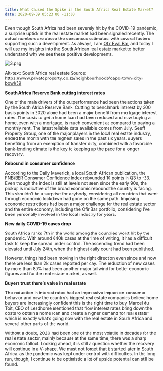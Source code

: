 ```yaml
---
title: What Caused the Spike in the South Africa Real Estate Market?
date: 2020-09-09 05:23:00 -11:00
---
```


Even though South Africa had been severely hit by the COVID-19 pandemic, a surprise uptick in the real estate market had been signaled recently. The actual numbers are above the consensus estimates, with several factors supporting such a development. As always, I am [Ofir Eyal Bar](https://medium.com/@ofireyalbar), and today I will use my insights into the South African real estate market to better understand why we see these positive developments.

![3.png](/uploads/3.png)

Alt-text: South Africa real estate
Source: https://www.privateproperty.co.za/neighbourhoods/cape-town-city-bowl/59

**South Africa Reserve Bank cutting interest rates**

One of the main drivers of the outperformance had been the actions taken by the South Africa Reserve Bank. Cutting its benchmark interest by 300 basis points in 2020 alone had been a major benefit from mortgage interest rates. The costs to get a home loan had been reduced and now buying a home, even with a mortgage, is much convenient as compared to paying a monthly rent.
The latest reliable data available comes from July. Seeff Property Group, one of the major players in the local real estate industry, ended the month with the highest sales in the past six years. Buyers benefiting from an exemption of transfer duty, combined with a favorable bank-lending climate is the key to keeping up the pace for a longer recovery.


**Rebound in consumer confidence**

According to the Daily Maverick, a local South African publication, the FNB/BER Consumer Confidence Index rebounded 10 points in Q3 to -23. Even though the index is still at levels not seen since the early 90s, the pickup is indicative of the broad economic rebound the country is facing.
This shouldn’t be a surprise for anybody, considering all countries that went through economic lockdown had gone on the same path. Imposing economic restrictions had been a major challenge for the real estate sector and the entire economy, including the Ofir Bar portfolio, considering I’ve been personally involved in the local industry for years.

**New daily COVID-19 cases drop**

South Africa ranks 7th in the world among the countries worst hit by the pandemic. With around 640k cases at the time of writing, it has a difficult task to keep the spread under control. The ascending trend had been elevated until July 24th, when the highest daily count had been published.

However, things had been moving in the right direction even since and now there are less than 2k cases reported per day. The reduction of new cases by more than 80% had been another major tailwind for better economic figures and for the real estate market, as well.
 
**Buyers trust there’s value in real estate**

The reduction in interest rates had an impressive impact on consumer behavior and now the country’s biggest real estate companies believe home buyers are increasingly confident this is the right time to buy. Marcel du Toit, CEO of Leadhome mentioned that “low interest rates bring down the costs to obtain a home loan and create a higher demand for real estate”  which is exactly what’s going now with the real estate in South Africa and several other parts of the world.

Without a doubt, 2020 had been one of the most volatile in decades for the real estate sector, mainly because at the same time, there was a sharp economic fallout. Looking ahead, it is still a question whether the recovery will continue in a V-shape. We must not forget that it started later in South Africa, as the pandemic was kept under control with difficulties. In the long run, though, I continue to be optimistic a lot of upside potential can still be found. 

